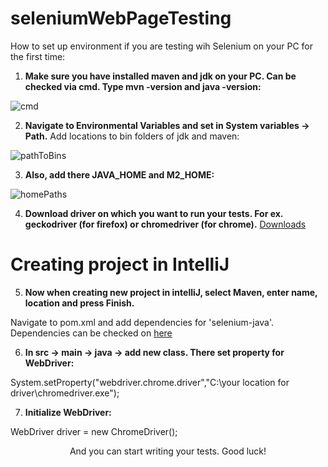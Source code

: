 # seleniumWebPageTesting

How to set up environment if you are testing wih Selenium on your PC for the first time:

1. **Make sure you have installed maven and jdk on your PC. Can be checked via cmd. Type mvn -version and java -version:**

![cmd](https://user-images.githubusercontent.com/55987521/105578866-d88eb300-5d8b-11eb-8aca-891eb9a58aee.PNG)

2. **Navigate to Environmental Variables and set in System variables -> Path.** 
Add locations to bin folders of jdk and maven:

![pathToBins](https://user-images.githubusercontent.com/55987521/105597363-9f127380-5d9c-11eb-8714-2160f266a828.PNG)

3. **Also, add there JAVA_HOME and M2_HOME:**

![homePaths](https://user-images.githubusercontent.com/55987521/105598291-e0a31e80-5d9c-11eb-82d6-f300e92ed3e6.PNG)

4. **Download driver on which you want to run your tests. For ex. geckodriver (for firefox) or chromedriver (for chrome).**
[Downloads](https://www.selenium.dev/downloads/)

# Creating project in IntelliJ

5. **Now when creating new project in intelliJ, select Maven, enter name, location and press Finish.**


Navigate to pom.xml and add dependencies for 'selenium-java'. Dependencies can be checked on [here](https://mvnrepository.com/artifact/org.seleniumhq.selenium)

6. **In src -> main -> java -> add new class. There set property for WebDriver:**


System.setProperty("webdriver.chrome.driver","C:\\your location for driver\\chromedriver.exe");

7. **Initialize WebDriver:**


WebDriver driver = new ChromeDriver();

<p align="center">
And you can start writing your tests. Good luck!
